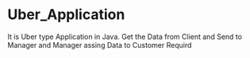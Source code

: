 # Uber_Application
It is Uber type Application in Java. Get the Data from Client and Send to Manager and Manager assing Data to Customer Requird
